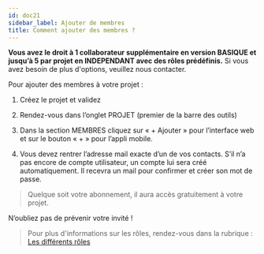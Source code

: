 ```yaml
---
id: doc21
sidebar_label: Ajouter de membres
title: Comment ajouter des membres ?
---
```


**Vous avez le droit à 1 collaborateur supplémentaire en version BASIQUE et jusqu’à 5 par projet en INDEPENDANT avec des rôles prédéfinis.** Si vous avez besoin de plus d'options, veuillez nous contacter.

Pour ajouter des membres à votre projet&nbsp;:

1. Créez le projet et validez

2. Rendez-vous dans l’onglet PROJET (premier de la barre des outils)

3. Dans la section MEMBRES cliquez sur «&nbsp;+ Ajouter&nbsp;» pour l’interface web et sur le bouton «&nbsp;+&nbsp;» pour l’appli mobile.

4. Vous devez rentrer l’adresse mail exacte d’un de vos contacts. S’il n’a pas encore de compte utilisateur, un compte lui sera créé automatiquement. Il recevra un mail pour confirmer et créer son mot de passe.

> Quelque soit votre abonnement, il aura accès gratuitement à votre projet.

N’oubliez pas de prévenir votre invité !

> Pour plus d'informations sur les rôles, rendez-vous dans la rubrique&nbsp;: [Les différents rôles](doc22.md)